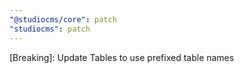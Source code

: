 ```yaml
---
"@studiocms/core": patch
"studiocms": patch
---
```


[Breaking]: Update Tables to use prefixed table names
